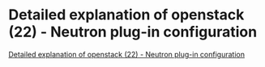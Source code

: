 # Detailed explanation of openstack (22) - Neutron plug-in configuration
[Detailed explanation of openstack (22) - Neutron plug-in configuration](https://aiwithcloud.com/2022/09/15/detailed_explanation_of_openstack_22___neutron_plug_in_configuration/)